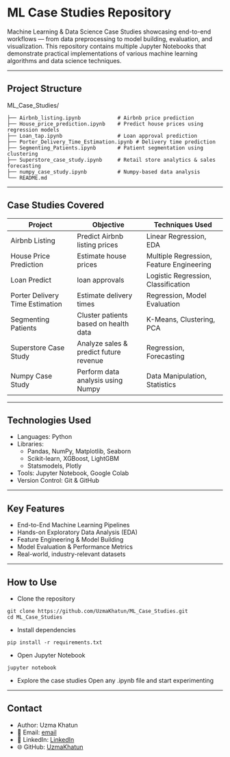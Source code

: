 #  ML Case Studies Repository

Machine Learning & Data Science Case Studies showcasing end-to-end workflows — from data preprocessing to model building, evaluation, and visualization.
This repository contains multiple Jupyter Notebooks that demonstrate practical implementations of various machine learning algorithms and data science techniques.

---

## Project Structure
ML_Case_Studies/
```
├── Airbnb_listing.ipynb            # Airbnb price prediction
├── House_price_prediction.ipynb    # Predict house prices using regression models
├── Loan_tap.ipynb                  # Loan approval prediction
├── Porter_Delivery_Time_Estimation.ipynb # Delivery time prediction
├── Segmenting_Patients.ipynb       # Patient segmentation using clustering
├── Superstore_case_study.ipynb     # Retail store analytics & sales forecasting
├── numpy_case_study.ipynb          # Numpy-based data analysis
└── README.md
```

---

## Case Studies Covered

|Project	|Objective	|Techniques Used|
|----------|--------------|------------|
|Airbnb Listing	|Predict Airbnb listing prices	|Linear Regression, EDA|
|House Price Prediction|	Estimate house prices|	Multiple Regression, Feature Engineering|
|Loan	Predict |loan approvals	|Logistic Regression, Classification|
|Porter Delivery Time Estimation|	Estimate delivery times|	Regression, Model Evaluation|
|Segmenting Patients|	Cluster patients based on health data|	K-Means, Clustering, PCA|
|Superstore Case Study	|Analyze sales & predict future revenue	|Regression, Forecasting|
|Numpy Case Study	|Perform data analysis using Numpy|	Data Manipulation, Statistics|

---

## Technologies Used

- Languages: Python 
- Libraries:
  - Pandas, NumPy, Matplotlib, Seaborn
  - Scikit-learn, XGBoost, LightGBM
  - Statsmodels, Plotly
- Tools: Jupyter Notebook, Google Colab
- Version Control: Git & GitHub

---

## Key Features

- End-to-End Machine Learning Pipelines
- Hands-on Exploratory Data Analysis (EDA)
- Feature Engineering & Model Building
- Model Evaluation & Performance Metrics
- Real-world, industry-relevant datasets

----

## How to Use

- Clone the repository
```
git clone https://github.com/UzmaKhatun/ML_Case_Studies.git
cd ML_Case_Studies
```

- Install dependencies
```
pip install -r requirements.txt
```

- Open Jupyter Notebook
```
jupyter notebook
```

- Explore the case studies
    Open any .ipynb file and start experimenting 

---

## Contact

- Author: Uzma Khatun
- 📧 Email: [email](uzmakhatun0205@gmail.com)
- 🔗 LinkedIn: [LinkedIn](https://www.linkedin.com/in/uzma-khatun-88b990334/)
- 🌐 GitHub: [UzmaKhatun](https://github.com/UzmaKhatun)
